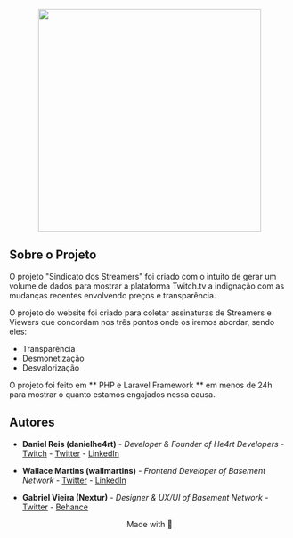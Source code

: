 <p align="center"><a href="https://laravel.com" target="_blank"><img src="https://i.imgur.com/KNieNDQ.png" width="400"></a></p>

## Sobre o Projeto

O projeto "Sindicato dos Streamers" foi criado com o intuito de gerar um volume de dados para mostrar
a plataforma Twitch.tv a indignação com as mudanças recentes envolvendo preços e transparência.

O projeto do website foi criado para coletar assinaturas de Streamers e Viewers que concordam nos
três pontos onde os iremos abordar, sendo eles:

-   Transparência
-   Desmonetização
-   Desvalorização

O projeto foi feito em ** PHP e Laravel Framework ** em menos de 24h para mostrar o quanto estamos engajados nessa causa.

## Autores

-   **Daniel Reis (danielhe4rt)** - _Developer & Founder of He4rt Developers_ - [Twitch](https://twitch.com/danielhe4rt) - [Twitter](https://twitter.com/danielhe4rt) - [LinkedIn](https://linkedin.com/in/danielheart)

-   **Wallace Martins (wallmartins)** - _Frontend Developer of Basement Network_ - [Twitter](https://twitter.com/wall_martins1) - [LinkedIn](https://linkedin.com/in/wallmartins)

-   **Gabriel Vieira (Nextur)** - _Designer & UX/UI of Basement Network_ - [Twitter](https://twitter.com/nexturhe4rt) - [Behance](https://behance.net/nexturhe4rt)

<p align="center">Made with 💜</p>
